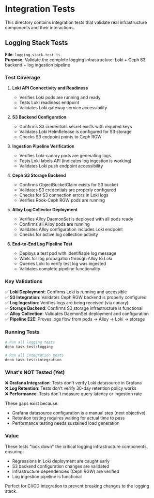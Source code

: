 # Integration Tests

This directory contains integration tests that validate real infrastructure components and their interactions.

## Logging Stack Tests

**File**: `logging-stack.test.ts`  
**Purpose**: Validate the complete logging infrastructure: Loki + Ceph S3 backend + log ingestion pipeline

### Test Coverage

1. **Loki API Connectivity and Readiness**
   - Verifies Loki pods are running and ready
   - Tests Loki readiness endpoint
   - Validates Loki gateway service accessibility

2. **S3 Backend Configuration**
   - Confirms S3 credentials secret exists with required keys
   - Validates Loki HelmRelease is configured for S3 storage
   - Checks S3 endpoint points to Ceph RGW

3. **Ingestion Pipeline Verification**
   - Verifies Loki-canary pods are generating logs
   - Tests Loki labels API (indicates log ingestion is working)
   - Validates Loki push endpoint accessibility

4. **Ceph S3 Storage Backend**
   - Confirms ObjectBucketClaim exists for S3 bucket
   - Validates S3 credentials are properly configured
   - Checks for S3 connection errors in Loki logs
   - Verifies Rook-Ceph RGW pods are running

5. **Alloy Log Collector Deployment**
   - Verifies Alloy DaemonSet is deployed with all pods ready
   - Confirms all Alloy pods are running
   - Validates Alloy configuration includes Loki endpoint
   - Checks for active log collection activity

6. **End-to-End Log Pipeline Test**
   - Deploys a test pod with identifiable log message
   - Waits for log propagation through Alloy to Loki
   - Queries Loki to verify test log was ingested
   - Validates complete pipeline functionality

### Key Validations

✅ **Loki Deployment**: Confirms Loki is running and accessible  
✅ **S3 Integration**: Validates Ceph RGW backend is properly configured  
✅ **Log Ingestion**: Verifies logs are being received (via canary)  
✅ **Storage Backend**: Confirms S3 storage infrastructure is functional  
✅ **Alloy Collection**: Validates DaemonSet deployment and configuration  
✅ **Pipeline E2E**: Proves logs flow from pods → Alloy → Loki → storage  

### Running Tests

```bash
# Run all logging tests
deno task test:logging

# Run all integration tests
deno task test:integration
```

### What's NOT Tested (Yet)

❌ **Grafana Integration**: Tests don't verify Loki datasource in Grafana  
❌ **Log Retention**: Tests don't verify 30-day retention policy works  
❌ **Performance**: Tests don't measure query latency or ingestion rate  

These gaps exist because:
- Grafana datasource configuration is a manual step (next objective)
- Retention testing requires waiting for actual time to pass
- Performance testing needs sustained load generation

### Value

These tests "lock down" the critical logging infrastructure components, ensuring:
- Regressions in Loki deployment are caught early
- S3 backend configuration changes are validated
- Infrastructure dependencies (Ceph RGW) are verified
- Log ingestion pipeline is functional

Perfect for CI/CD integration to prevent breaking changes to the logging stack.